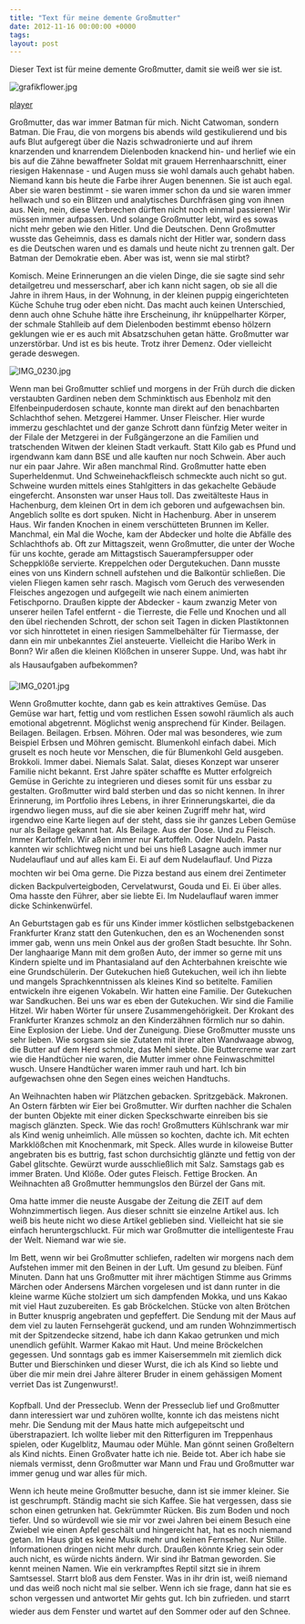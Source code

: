 ```yaml
---
title: "Text für meine demente Großmutter"
date: 2012-11-16 00:00:00 +0000
tags: 
layout: post
---
```

Dieser Text ist für meine demente Großmutter, damit sie weiß wer sie ist.


<img src="/content/images/grafikflower.jpg" alt="grafikflower.jpg" />

<script src="/javascripts/jquery.js"></script><script src="/javascripts/widget.js"></script>
<a class="widget" href="https://soundcloud.com/bangpowwww/text-f-r-meine-demente">player</a></p>


Großmutter, das war immer Batman für mich. Nicht Catwoman, sondern Batman. Die Frau, die von morgens bis abends wild gestikulierend und bis aufs Blut aufgeregt über die Nazis schwadronierte und auf ihrem knarzenden und knarrendem Dielenboden knackend hin- und herlief wie ein bis auf die Zähne bewaffneter Soldat mit grauem Herrenhaarschnitt, einer riesigen Hakennase - und Augen muss sie wohl damals auch gehabt haben. Niemand kann bis heute die Farbe ihrer Augen benennen. Sie ist auch egal. Aber sie waren bestimmt - sie waren immer schon da und sie waren immer hellwach und so ein Blitzen und analytisches Durchfräsen ging von ihnen aus. Nein, nein, diese Verbrechen dürften nicht noch einmal passieren! Wir müssen immer aufpassen. Und solange Großmutter lebt, wird es sowas nicht mehr geben wie den Hitler. Und die Deutschen. Denn Großmutter wusste das Geheimnis, dass es damals nicht der Hitler war, sondern dass es die Deutschen waren und es damals und heute nicht zu trennen galt. Der Batman der Demokratie eben. Aber was ist, wenn sie mal stirbt?


Komisch. Meine Erinnerungen an die vielen Dinge, die sie sagte sind sehr detailgetreu und messerscharf, aber ich kann nicht sagen, ob sie all die Jahre in ihrem Haus, in der Wohnung, in der kleinen puppig eingerichteten Küche Schuhe trug oder eben nicht. Das macht auch keinen Unterschied, denn auch ohne Schuhe hätte ihre Erscheinung, ihr knüppelharter Körper, der schmale Stahlleib auf dem Dielenboden bestimmt ebenso hölzern geklungen wie er es auch mit Absatzschuhen getan hätte. Großmutter war unzerstörbar. Und ist es bis heute. Trotz ihrer Demenz. Oder vielleicht gerade deswegen. 


<img src="/content/images/IMG_0230.jpg" alt="IMG_0230.jpg" />


Wenn man bei Großmutter schlief und morgens in der Früh durch die dicken verstaubten Gardinen neben dem Schminktisch aus Ebenholz mit den Elfenbeinpuderdosen schaute, konnte man direkt auf den benachbarten Schlachthof sehen. Metzgerei Hammer. Unser Fleischer. Hier wurde immerzu geschlachtet und der ganze Schrott dann fünfzig Meter weiter in der Filale der Metzgerei in der Fußgängerzone an die Familien und tratschenden Witwen der kleinen Stadt verkauft. Statt Kilo gab es Pfund und irgendwann kam dann BSE und alle kauften nur noch Schwein. Aber auch nur ein paar Jahre. Wir aßen manchmal Rind. Großmutter hatte eben Superheldenmut. Und Schweinehackfleisch schmeckte auch nicht so gut. Schweine wurden mittels eines Stahlgitters in das gekachelte Gebäude eingefercht. Ansonsten war unser Haus toll. Das zweitälteste Haus in Hachenburg, dem kleinen Ort in dem ich geboren und aufgewachsen bin. Angeblich sollte es dort spuken. Nicht in Hachenburg. Aber in unserem Haus. Wir fanden Knochen in einem verschütteten Brunnen im Keller. Manchmal, ein Mal die Woche, kam der Abdecker und holte die Abfälle des Schlachthofs ab. Oft zur Mittagszeit, wenn Großmutter, die unter der Woche für uns kochte, gerade am Mittagstisch Sauerampfersupper oder Scheppklöße servierte. Kreppelchen oder Dergutekuchen. Dann musste eines von uns Kindern schnell aufstehen und die Balkontür schließen. Die vielen Fliegen kamen sehr rasch. Magisch vom Geruch des verwesenden Fleisches angezogen und aufgegeilt wie nach einem animierten Fetischporno. Draußen kippte der Abdecker - kaum zwanzig Meter von unserer heilen Tafel entfernt - die Tierreste, die Felle und Knochen und all den übel riechenden Schrott, der schon seit Tagen in dicken Plastiktonnen vor sich hinrottetet in einen riesigen Sammelbehälter für Tiermasse, der dann ein mir unbekanntes Ziel ansteuerte. Vielleicht die Haribo Werk in Bonn? Wir aßen die kleinen Klößchen in unserer Suppe. Und, was habt ihr als Hausaufgaben aufbekommen?


<img src="/content/images/IMG_0201.jpg" alt="IMG_0201.jpg" />


Wenn Großmutter kochte, dann gab es kein attraktives Gemüse. Das Gemüse war hart, fettig und vom restlichen Essen sowohl räumlich als auch emotional abgetrennt. Möglichst wenig ansprechend für Kinder. Beilagen. Beilagen. Beilagen. Erbsen. Möhren. Oder mal was besonderes, wie zum Beispiel Erbsen und Möhren gemischt. Blumenkohl einfach dabei. Mich gruselt es noch heute vor Menschen, die für Blumenkohl Geld ausgeben. Brokkoli. Immer dabei. Niemals Salat. Salat, dieses Konzept war unserer Familie nicht bekannt. Erst Jahre später schaffte es Mutter erfolgreich Gemüse in Gerichte zu integrieren und dieses somit für uns essbar zu gestalten. Großmutter wird bald sterben und das so nicht kennen. In ihrer Erinnerung, im Portfolio ihres Lebens, in ihrer Erinnerungskartei, die da irgendwo liegen muss, auf die sie aber keinen Zugriff mehr hat, wird irgendwo eine Karte liegen auf der steht, dass sie ihr ganzes Leben Gemüse nur als Beilage gekannt hat. Als Beilage. Aus der Dose. Und zu Fleisch. Immer Kartoffeln. Wir aßen immer nur Kartoffeln. Oder Nudeln. Pasta kannten wir schlichtweg nicht und bei uns hieß Lasagne auch immer nur Nudelauflauf und auf alles kam Ei. Ei auf dem Nudelauflauf. Und Pizza mochten wir bei Oma gerne. Die Pizza bestand aus einem drei Zentimeter dicken Backpulverteigboden, Cervelatwurst, Gouda und Ei. Ei über alles. Oma hasste den Führer, aber sie liebte Ei. Im Nudelauflauf waren immer dicke Schinkenwürfel.


An Geburtstagen gab es für uns Kinder immer köstlichen selbstgebackenen Frankfurter Kranz statt den Gutenkuchen, den es an Wochenenden sonst immer gab, wenn uns mein Onkel aus der großen Stadt besuchte. Ihr Sohn. Der langhaarige Mann mit dem großen Auto, der immer so gerne mit uns Kindern spielte und im Phantasialand auf den Achterbahnen kreischte wie eine Grundschülerin. Der Gutekuchen hieß Gutekuchen, weil ich ihn liebte und mangels Sprachkenntnissen als kleines Kind so betitelte. Familien entwickeln ihre eigenen Vokabeln. Wir hatten eine Familie. Der Gutekuchen war Sandkuchen. Bei uns war es eben der Gutekuchen. Wir sind die Familie Hitzel. Wir haben Wörter für unsere Zusammengehörigkeit. Der Krokant des Frankfurter Kranzes schmolz an den Kinderzähnen förmlich nur so dahin. Eine Explosion der Liebe. Und der Zuneigung. Diese Großmutter musste uns sehr lieben. Wie sorgsam sie sie Zutaten mit ihrer alten Wandwaage abwog, die Butter auf dem Herd schmolz, das Mehl siebte. Die Buttercreme war zart wie die Handtücher nie waren, die Mutter immer ohne Feinwaschmittel wusch. Unsere Handtücher waren immer rauh und hart. Ich bin aufgewachsen ohne den Segen eines weichen Handtuchs.


An Weihnachten haben wir Plätzchen gebacken. Spritzgebäck. Makronen. An Ostern färbten wir Eier bei Großmutter. Wir durften nachher die Schalen der bunten Objekte mit einer dicken Speckschwarte einreiben bis sie magisch glänzten. Speck. Wie das roch! Großmutters Kühlschrank war mir als Kind wenig unheimlich. Alle müssen so kochten, dachte ich. Mit echten Markklößchen mit Knochenmark, mit Speck. Alles wurde in kiloweise Butter angebraten bis es buttrig, fast schon durchsichtig glänzte und fettig von der Gabel glitschte. Gewürzt wurde ausschließlich mit Salz. Samstags gab es immer Braten. Und Klöße. Oder gutes Fleisch. Fettige Brocken. An Weihnachten aß Großmutter hemmungslos den Bürzel der Gans mit. 


Oma hatte immer die neuste Ausgabe der Zeitung die ZEIT auf dem Wohnzimmertisch liegen. Aus dieser schnitt sie einzelne Artikel aus. Ich weiß bis heute nicht wo diese Artikel geblieben sind. Vielleicht hat sie sie einfach heruntergschluckt. Für mich war Großmutter die intelligenteste Frau der Welt. Niemand war wie sie. 


Im Bett, wenn wir bei Großmutter schliefen, radelten wir morgens nach dem Aufstehen immer mit den Beinen in der Luft. Um gesund zu bleiben. Fünf Minuten. Dann hat uns Großmutter mit ihrer mächtigen Stimme aus Grimms Märchen oder Andersens Märchen vorgelesen und ist dann runter in die kleine warme Küche stolziert um sich dampfenden Mokka, und uns Kakao mit viel Haut zuzubereiten. Es gab Bröckelchen. Stücke von alten Brötchen in Butter knusprig angebraten und gepfeffert. Die Sendung mit der Maus auf dem viel zu lauten Fernsehgerät guckend, und am runden Wohnzimmertisch mit der Spitzendecke sitzend, habe ich dann Kakao getrunken und mich unendlich gefühlt. Warmer Kakao mit Haut. Und meine Bröckelchen gegessen. Und sonntags gab es immer Kaisersemmeln mit ziemlich dick Butter und Bierschinken und dieser Wurst, die ich als Kind so liebte und über die mir mein drei Jahre älterer Bruder in einem gehässigen Moment verriet Das ist Zungenwurst!.


Kopfball. Und der Presseclub. Wenn der Presseclub lief und Großmutter dann interessiert war und zuhören wollte, konnte ich das meistens nicht mehr. Die Sendung mit der Maus hatte mich aufgepeitscht und überstrapaziert. Ich wollte lieber mit den Ritterfiguren im Treppenhaus spielen, oder Kugelblitz, Maumau oder Mühle. Man gönnt seinen Großeltern als Kind nichts. Einen Großvater hatte ich nie. Beide tot. Aber ich habe sie niemals vermisst, denn Großmutter war Mann und Frau und Großmutter war immer genug und war alles für mich.


Wenn ich heute meine Großmutter besuche, dann ist sie immer kleiner. Sie ist geschrumpft. Ständig macht sie sich Kaffee. Sie hat vergessen, dass sie schon einen getrunken hat. Gekrümmter Rücken. Bis zum Boden und noch tiefer. Und so würdevoll wie sie mir vor zwei Jahren bei einem Besuch eine Zwiebel wie einen Apfel geschält und hingereicht hat, hat es noch niemand getan. Im Haus gibt es keine Musik mehr und keinen Fernseher. Nur Stille. Informationen dringen nicht mehr durch. Draußen könnte Krieg sein oder auch nicht, es würde nichts ändern. Wir sind ihr Batman geworden. Sie kennt meinen Namen. Wie ein verkrampftes Reptil sitzt sie in ihrem Samtsessel. Starrt bloß aus dem Fenster. Was in ihr drin ist, weiß niemand und das weiß noch nicht mal sie selber. Wenn ich sie frage, dann hat sie es schon vergessen und antwortet Mir gehts gut. Ich bin zufrieden. und starrt wieder aus dem Fenster und wartet auf den Sommer oder auf den Schnee. 

